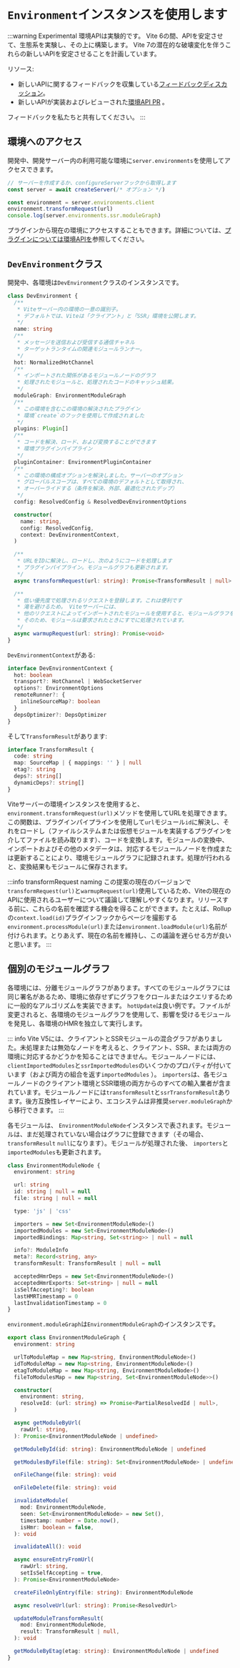# `Environment`インスタンスを使用します

:::warning Experimental
環境APIは実験的です。 Vite 6の間、APIを安定させて、生態系を実験し、その上に構築します。 Vite 7の潜在的な破壊変化を伴うこれらの新しいAPIを安定させることを計画しています。

リソース:

- 新しいAPIに関するフィードバックを収集している[フィードバックディスカッション](https://github.com/vitejs/vite/discussions/16358)。
- 新しいAPIが実装およびレビューされた[環境API PR](https://github.com/vitejs/vite/pull/16471) 。

フィードバックを私たちと共有してください。
:::

## 環境へのアクセス

開発中、開発サーバー内の利用可能な環境に`server.environments`を使用してアクセスできます。

```js
// サーバーを作成するか、configureServerフックから取得します
const server = await createServer(/* オプション */)

const environment = server.environments.client
environment.transformRequest(url)
console.log(server.environments.ssr.moduleGraph)
```

プラグインから現在の環境にアクセスすることもできます。詳細については、[プラグインについては環境APIを](./api-environment-plugins.md#accessing-the-current-environment-in-hooks)参照してください。

## `DevEnvironment`クラス

開発中、各環境は`DevEnvironment`クラスのインスタンスです。

```ts
class DevEnvironment {
  /**
   * Viteサーバー内の環境の一意の識別子。
   * デフォルトでは、Viteは「クライアント」と「SSR」環境を公開します。
   */
  name: string
  /**
   * メッセージを送信および受信する通信チャネル
   * ターゲットランタイムの関連モジュールランナー。
   */
  hot: NormalizedHotChannel
  /**
   * インポートされた関係があるモジュールノードのグラフ
   * 処理されたモジュールと、処理されたコードのキャッシュ結果。
   */
  moduleGraph: EnvironmentModuleGraph
  /**
   * この環境を含むこの環境の解決されたプラグイン
   * 環境`create`のフックを使用して作成されました
   */
  plugins: Plugin[]
  /**
   * コードを解決、ロード、および変換することができます
   * 環境プラグインパイプライン
   */
  pluginContainer: EnvironmentPluginContainer
  /**
   * この環境の構成オプションを解決しました。サーバーのオプション
   * グローバルスコープは、すべての環境のデフォルトとして取得され、
   * オーバーライドする（条件を解決、外部、最適化されたデップ）
   */
  config: ResolvedConfig & ResolvedDevEnvironmentOptions

  constructor(
    name: string,
    config: ResolvedConfig,
    context: DevEnvironmentContext,
  )

  /**
   * URLをIDに解決し、ロードし、次のようにコードを処理します
   * プラグインパイプライン。モジュールグラフも更新されます。
   */
  async transformRequest(url: string): Promise<TransformResult | null>

  /**
   * 低い優先度で処理されるリクエストを登録します。これは便利です
   * 滝を避けるため。 Viteサーバーには、
   * 他のリクエストによってインポートされたモジュールを使用すると、モジュールグラフをウォームアップできます
   * そのため、モジュールは要求されたときにすでに処理されています。
   */
  async warmupRequest(url: string): Promise<void>
}
```

`DevEnvironmentContext`がある:

```ts
interface DevEnvironmentContext {
  hot: boolean
  transport?: HotChannel | WebSocketServer
  options?: EnvironmentOptions
  remoteRunner?: {
    inlineSourceMap?: boolean
  }
  depsOptimizer?: DepsOptimizer
}
```

そして`TransformResult`があります:

```ts
interface TransformResult {
  code: string
  map: SourceMap | { mappings: '' } | null
  etag?: string
  deps?: string[]
  dynamicDeps?: string[]
}
```

Viteサーバーの環境インスタンスを使用すると、 `environment.transformRequest(url)`メソッドを使用してURLを処理できます。この関数は、プラグインパイプラインを使用して`url`モジュール`id`に解決し、それをロードし（ファイルシステムまたは仮想モジュールを実装するプラグインを介してファイルを読み取ります）、コードを変換します。モジュールの変換中、インポートおよびその他のメタデータは、対応するモジュールノードを作成または更新することにより、環境モジュールグラフに記録されます。処理が行われると、変換結果もモジュールに保存されます。

:::info transformRequest naming
この提案の現在のバージョンで`transformRequest(url)`と`warmupRequest(url)`使用しているため、Viteの現在のAPIに使用されるユーザーについて議論して理解しやすくなります。リリースする前に、これらの名前を確認する機会を得ることができます。たとえば、Rollupの`context.load(id)`プラグインフックからページを撮影する`environment.processModule(url)`または`environment.loadModule(url)`名前が付けられます。とりあえず、現在の名前を維持し、この議論を遅らせる方が良いと思います。
:::

## 個別のモジュールグラフ

各環境には、分離モジュールグラフがあります。すべてのモジュールグラフには同じ署名があるため、環境に依存せずにグラフをクロールまたはクエリするために一般的なアルゴリズムを実装できます。 `hotUpdate`は良い例です。ファイルが変更されると、各環境のモジュールグラフを使用して、影響を受けるモジュールを発見し、各環境のHMRを独立して実行します。

::: info
Vite V5には、クライアントとSSRモジュールの混合グラフがありました。未処理または無効なノードを考えると、クライアント、SSR、または両方の環境に対応するかどうかを知ることはできません。モジュールノードには、 `clientImportedModules`と`ssrImportedModules`のいくつかのプロパティが付いています（および両方の組合を返す`importedModules` ）。 `importers`は、各モジュールノードのクライアント環境とSSR環境の両方からのすべての輸入業者が含まれています。モジュールノードには`transformResult`と`ssrTransformResult`あります。後方互換性レイヤーにより、エコシステムは非推奨`server.moduleGraph`から移行できます。
:::

各モジュールは、 `EnvironmentModuleNode`インスタンスで表されます。モジュールは、まだ処理されていない場合はグラフに登録できます（その場合、 `transformResult` `null`になります）。モジュールが処理された後、 `importers`と`importedModules`も更新されます。

```ts
class EnvironmentModuleNode {
  environment: string

  url: string
  id: string | null = null
  file: string | null = null

  type: 'js' | 'css'

  importers = new Set<EnvironmentModuleNode>()
  importedModules = new Set<EnvironmentModuleNode>()
  importedBindings: Map<string, Set<string>> | null = null

  info?: ModuleInfo
  meta?: Record<string, any>
  transformResult: TransformResult | null = null

  acceptedHmrDeps = new Set<EnvironmentModuleNode>()
  acceptedHmrExports: Set<string> | null = null
  isSelfAccepting?: boolean
  lastHMRTimestamp = 0
  lastInvalidationTimestamp = 0
}
```

`environment.moduleGraph`は`EnvironmentModuleGraph`のインスタンスです。

```ts
export class EnvironmentModuleGraph {
  environment: string

  urlToModuleMap = new Map<string, EnvironmentModuleNode>()
  idToModuleMap = new Map<string, EnvironmentModuleNode>()
  etagToModuleMap = new Map<string, EnvironmentModuleNode>()
  fileToModulesMap = new Map<string, Set<EnvironmentModuleNode>>()

  constructor(
    environment: string,
    resolveId: (url: string) => Promise<PartialResolvedId | null>,
  )

  async getModuleByUrl(
    rawUrl: string,
  ): Promise<EnvironmentModuleNode | undefined>

  getModuleById(id: string): EnvironmentModuleNode | undefined

  getModulesByFile(file: string): Set<EnvironmentModuleNode> | undefined

  onFileChange(file: string): void

  onFileDelete(file: string): void

  invalidateModule(
    mod: EnvironmentModuleNode,
    seen: Set<EnvironmentModuleNode> = new Set(),
    timestamp: number = Date.now(),
    isHmr: boolean = false,
  ): void

  invalidateAll(): void

  async ensureEntryFromUrl(
    rawUrl: string,
    setIsSelfAccepting = true,
  ): Promise<EnvironmentModuleNode>

  createFileOnlyEntry(file: string): EnvironmentModuleNode

  async resolveUrl(url: string): Promise<ResolvedUrl>

  updateModuleTransformResult(
    mod: EnvironmentModuleNode,
    result: TransformResult | null,
  ): void

  getModuleByEtag(etag: string): EnvironmentModuleNode | undefined
}
```
